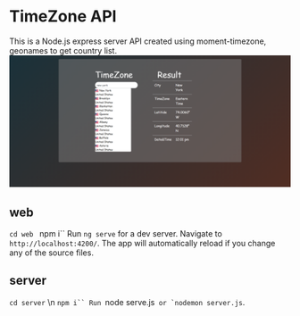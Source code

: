 # TimeZone API
This is a Node.js express server API created using moment-timezone, geonames to get country list.
![Alt text](ss.png "Title")

## web
`cd web` `
`npm i``
Run `ng serve` for a dev server. Navigate to `http://localhost:4200/`. The app will automatically reload if you change any of the source files.

## server
`cd server` \n
`npm i``
Run `node serve.js`` or `nodemon server.js``.
